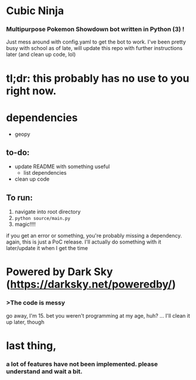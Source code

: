 # Cubic Ninja
### Multipurpose Pokemon Showdown bot written in Python (3) !

Just mess around with config.yaml to get the bot to work. I've been pretty busy with school as of late, will update this repo with further instructions later (and clean up code, lol)
# tl;dr: this probably has no use to you right now.

# dependencies
  - geopy

## to-do:
  - update README with something useful
    - list dependencies
  - clean up code

## To run:
  1. navigate into root directory
  2. `python source/main.py`
  3. magic!!!!

if you get an error or something, you're probably missing a dependency.
again, this is just a PoC release. I'll actually do something with it later/update it when I get the time
# Powered by Dark Sky (https://darksky.net/poweredby/)

### >The code is messy
go away, I'm 15. bet you weren't programming at my age, huh?
... I'll clean it up later, though


# last thing,
###  a lot of features have not been implemented. please understand and wait a bit.
